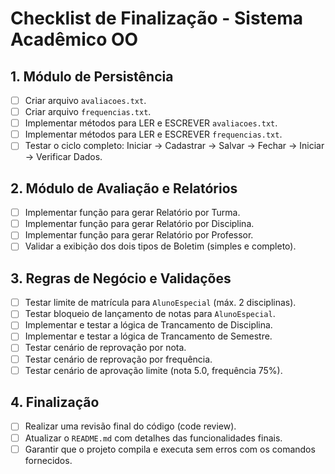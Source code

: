 # Checklist de Finalização - Sistema Acadêmico OO

## 1. Módulo de Persistência
- [ ] Criar arquivo `avaliacoes.txt`.
- [ ] Criar arquivo `frequencias.txt`.
- [ ] Implementar métodos para LER e ESCREVER `avaliacoes.txt`.
- [ ] Implementar métodos para LER e ESCREVER `frequencias.txt`.
- [ ] Testar o ciclo completo: Iniciar -> Cadastrar -> Salvar -> Fechar -> Iniciar -> Verificar Dados.

## 2. Módulo de Avaliação e Relatórios
- [ ] Implementar função para gerar Relatório por Turma.
- [ ] Implementar função para gerar Relatório por Disciplina.
- [ ] Implementar função para gerar Relatório por Professor.
- [ ] Validar a exibição dos dois tipos de Boletim (simples e completo).

## 3. Regras de Negócio e Validações
- [ ] Testar limite de matrícula para `AlunoEspecial` (máx. 2 disciplinas).
- [ ] Testar bloqueio de lançamento de notas para `AlunoEspecial`.
- [ ] Implementar e testar a lógica de Trancamento de Disciplina.
- [ ] Implementar e testar a lógica de Trancamento de Semestre.
- [ ] Testar cenário de reprovação por nota.
- [ ] Testar cenário de reprovação por frequência.
- [ ] Testar cenário de aprovação limite (nota 5.0, frequência 75%).

## 4. Finalização
- [ ] Realizar uma revisão final do código (code review).
- [ ] Atualizar o `README.md` com detalhes das funcionalidades finais.
- [ ] Garantir que o projeto compila e executa sem erros com os comandos fornecidos.